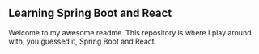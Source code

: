 <h2>Learning Spring Boot and React</h2>
Welcome to my awesome readme. This repository is where I play around with, you guessed it, Spring Boot and React. 